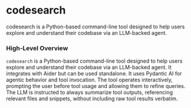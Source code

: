 # codesearch
codesearch is a Python-based command-line tool designed to help users explore and understand their codebase via an LLM-backed agent. 

### High-Level Overview

`codesearch` is a Python-based command-line tool designed to help users explore and understand their codebase via an LLM-backed agent. It integrates with Aider but can be used standalone. It uses Pydantic AI for agentic behavior and tool invocation. The tool operates interactively, prompting the user before tool usage and allowing them to refine queries. The LLM is instructed to always summarize tool outputs, referencing relevant files and snippets, without including raw tool results verbatim.
